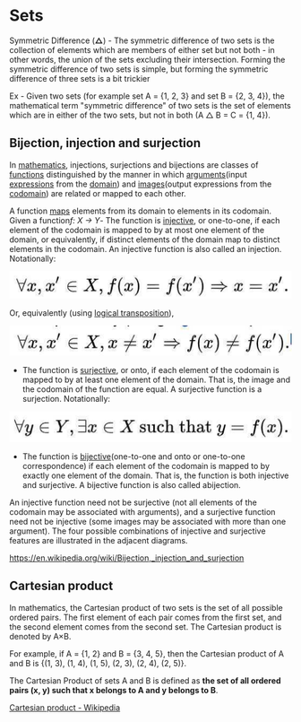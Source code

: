 # Sets

Symmetric Difference (**△**) - The symmetric difference of two sets is the collection of elements which are members of either set but not both - in other words, the union of the sets excluding their intersection. Forming the symmetric difference of two sets is simple, but forming the symmetric difference of three sets is a bit trickier

Ex - Given two sets (for example set A = {1, 2, 3} and set B = {2, 3, 4}), the mathematical term "symmetric difference" of two sets is the set of elements which are in either of the two sets, but not in both (A △ B = C = {1, 4}).

## Bijection, injection and surjection

In [mathematics](https://en.wikipedia.org/wiki/Mathematics), injections, surjections and bijections are classes of [functions](https://en.wikipedia.org/wiki/Function_(mathematics)) distinguished by the manner in which [arguments](https://en.wikipedia.org/wiki/Parameter)(input [expressions](https://en.wikipedia.org/wiki/Expression_(mathematics)) from the [domain](https://en.wikipedia.org/wiki/Domain_(mathematics))) and [images](https://en.wikipedia.org/wiki/Image_(mathematics))(output expressions from the [codomain](https://en.wikipedia.org/wiki/Codomain)) are related or mapped to each other.

A function [maps](https://en.wikipedia.org/wiki/Map_(mathematics)) elements from its domain to elements in its codomain. Given a function*f: X -> Y*- The function is [injective](https://en.wikipedia.org/wiki/Injective_function), or one-to-one, if each element of the codomain is mapped to by at most one element of the domain, or equivalently, if distinct elements of the domain map to distinct elements in the codomain. An injective function is also called an injection. Notationally:

![image](../../media/Sets-image1.jpg)

Or, equivalently (using [logical transposition](https://en.wikipedia.org/wiki/Transposition_(logic))),

![image](../../media/Sets-image2.jpg)

- The function is [surjective](https://en.wikipedia.org/wiki/Surjective_function), or onto, if each element of the codomain is mapped to by at least one element of the domain. That is, the image and the codomain of the function are equal. A surjective function is a surjection. Notationally:

![image](../../media/Sets-image3.jpg)

- The function is [bijective](https://en.wikipedia.org/wiki/Bijective_function)(one-to-one and onto or one-to-one correspondence) if each element of the codomain is mapped to by exactly one element of the domain. That is, the function is both injective and surjective. A bijective function is also called abijection.

An injective function need not be surjective (not all elements of the codomain may be associated with arguments), and a surjective function need not be injective (some images may be associated with more than one argument). The four possible combinations of injective and surjective features are illustrated in the adjacent diagrams.

https://en.wikipedia.org/wiki/Bijection,_injection_and_surjection

## Cartesian product

In mathematics, the Cartesian product of two sets is the set of all possible ordered pairs. The first element of each pair comes from the first set, and the second element comes from the second set. The Cartesian product is denoted by A×B.

For example, if A = {1, 2} and B = {3, 4, 5}, then the Cartesian product of A and B is {(1, 3), (1, 4), (1, 5), (2, 3), (2, 4), (2, 5)}.

The Cartesian Product of sets A and B is defined as **the set of all ordered pairs (x, y) such that x belongs to A and y belongs to B**.

[Cartesian product - Wikipedia](https://en.wikipedia.org/wiki/Cartesian_product)

